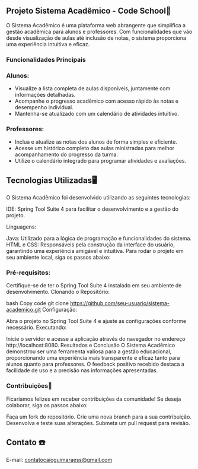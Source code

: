 ## Projeto Sistema Acadêmico - Code School🏫

O Sistema Acadêmico é uma plataforma web abrangente que simplifica a gestão acadêmica para alunos e professores. Com funcionalidades que vão desde visualização de aulas até inclusão de notas, o sistema proporciona uma experiência intuitiva e eficaz.

### Funcionalidades Principais
### Alunos:

- Visualize a lista completa de aulas disponíveis, juntamente com informações detalhadas.
- Acompanhe o progresso acadêmico com acesso rápido às notas e desempenho individual.
- Mantenha-se atualizado com um calendário de atividades intuitivo.
### Professores:

- Inclua e atualize as notas dos alunos de forma simples e eficiente.
- Acesse um histórico completo das aulas ministradas para melhor acompanhamento do progresso da turma.
- Utilize o calendário integrado para programar atividades e avaliações.
  
## Tecnologias Utilizadas🖥️
O Sistema Acadêmico foi desenvolvido utilizando as seguintes tecnologias:

IDE: Spring Tool Suite 4 para facilitar o desenvolvimento e a gestão do projeto.

Linguagens:

Java: Utilizado para a lógica de programação e funcionalidades do sistema.
HTML e CSS: Responsáveis pela construção da interface do usuário, garantindo uma experiência amigável e intuitiva.
Para rodar o projeto em seu ambiente local, siga os passos abaixo:

### Pré-requisitos:

Certifique-se de ter o Spring Tool Suite 4 instalado em seu ambiente de desenvolvimento.
Clonando o Repositório:

bash
Copy code
git clone https://github.com/seu-usuario/sistema-academico.git
Configuração:

Abra o projeto no Spring Tool Suite 4 e ajuste as configurações conforme necessário.
Executando:

Inicie o servidor e acesse a aplicação através do navegador no endereço http://localhost:8080.
Resultados e Conclusão
O Sistema Acadêmico demonstrou ser uma ferramenta valiosa para a gestão educacional, proporcionando uma experiência mais transparente e eficaz tanto para alunos quanto para professores. O feedback positivo recebido destaca a facilidade de uso e a precisão nas informações apresentadas.

### Contribuições📍
Ficaríamos felizes em receber contribuições da comunidade! Se deseja colaborar, siga os passos abaixo:

Faça um fork do repositório.
Crie uma nova branch para a sua contribuição.
Desenvolva e teste suas alterações.
Submeta um pull request para revisão.

##  Contato ☎️

E-mail: contatocaioguimaraess@gmail.com
